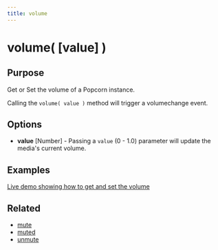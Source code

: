 ```yaml
---
title: volume
---
```

# volume( \[value\] ) #

## Purpose ##

Get or Set the volume of a Popcorn instance.

Calling the `volume( value )` method will trigger a volumechange event.

## Options ##

* **value** \[Number\] - Passing a `value` (0 - 1.0) parameter will update the media's current volume.

## Examples ##

[Live demo showing how to get and set the volume](http://jsfiddle.net/popcornjs/beQ6C/)

## Related ##

* [mute](#mute)
* [muted](#muted)
* [unmute](#unmute)
